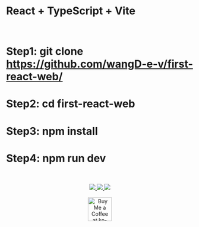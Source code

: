 # React + TypeScript + Vite

<br>

# Step1: git clone https://github.com/wangD-e-v/first-react-web/
# Step2: cd first-react-web
# Step3: npm install
# Step4: npm run dev
<br>
<br>



<div align="center"> 
  <a href="mailto:wang.dev6@gmail.com">
    <img src="https://img.shields.io/badge/Gmail-333333?style=for-the-badge&logo=gmail&logoColor=red" />
  </a>
  <a href="https://wa.me/9462494191" target="_blank">
    <img src="https://img.shields.io/badge/whatsapp-008000?style=for-the-badge&logo=whatsapp&logoColor=white" target="_blank" />
  </a>
  <a href="https://www.instagram.com/wangdev0.1/" target="_blank">
     <img src="https://img.shields.io/badge/instagram-E1306C?style=for-the-badge&logo=instagram&logoColor=white" target="_blank" /> <!-- sqlite, safari, google-chrome are other good icon options -->
  </a>
</div>



<br/>

<div align="center">
<a href='https://ko-fi.com/joshuaanora' target='_blank'><img height='64' style='border:0px;height:64px;' src='https://storage.ko-fi.com/cdn/kofi1.png?v=3' border='0' alt='Buy Me a Coffee at ko-fi.com' /></a>
</div>

<br/>
